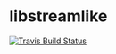 # libstreamlike
[![Travis Build Status](https://travis-ci.com/ozars/libstreamlike.svg?token=M1B1n7qB82c6gvSSL2rG&branch=master)](https://travis-ci.com/ozars/libstreamlike)

